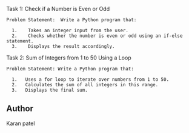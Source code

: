 Task 1: Check if a Number is Even or Odd
    
    Problem Statement:  Write a Python program that:
    
      1. 	Takes an integer input from the user.
      2. 	Checks whether the number is even or odd using an if-else statement.
      3. 	Displays the result accordingly.


Task 2: Sum of Integers from 1 to 50 Using a Loop
 
    Problem Statement: Write a Python program that:
     
      1.   Uses a for loop to iterate over numbers from 1 to 50.
      2.   Calculates the sum of all integers in this range.
      3.   Displays the final sum.


## Author
Karan patel



